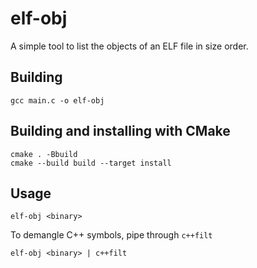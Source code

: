 # elf-obj

A simple tool to list the objects of an ELF file in size order.

## Building

    gcc main.c -o elf-obj

## Building and installing with CMake

    cmake . -Bbuild
    cmake --build build --target install

## Usage

    elf-obj <binary>

To demangle C++ symbols, pipe through `c++filt`

    elf-obj <binary> | c++filt

